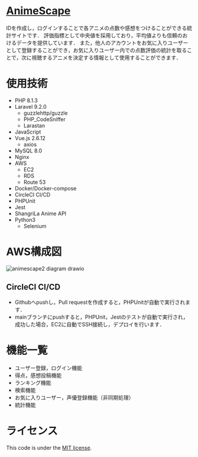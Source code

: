 # [AnimeScape](https://www.animescape.link/)
IDを作成し，ログインすることで各アニメの点数や感想をつけることができる統計サイトです．
評価指標として中央値を採用しており，平均値よりも信頼のおけるデータを提供しています．
また，他人のアカウントをお気に入りユーザーとして登録することができ，お気に入りユーザー内での点数評価の統計を取ることで，次に視聴するアニメを決定する情報として使用することができます．

# 使用技術
* PHP 8.1.3
* Laravel 9.2.0
	* guzzlehttp/guzzle
	* PHP_CodeSniffer
	* Larastan
* JavaScript
* Vue.js 2.6.12
	* axios
* MySQL 8.0
* Nginx
* AWS
	* EC2
	* RDS
	* Route 53
* Docker/Docker-compose
* CircleCI CI/CD
* PHPUnit
* Jest
* ShangriLa Anime API
* Python3
	* Selenium

# AWS構成図
![animescape2 diagram drawio](https://user-images.githubusercontent.com/73135261/159098588-71cb46a8-715d-4c5f-9ad4-3936b8751fbe.png)

## CircleCI CI/CD
* Githubへpushし，Pull requestを作成すると，PHPUnitが自動で実行されます．
* mainブランチにpushすると，PHPUnit，Jestのテストが自動で実行され，成功した場合，EC2に自動でSSH接続し，デプロイを行います．

# 機能一覧
* ユーザー登録，ログイン機能
* 得点，感想投稿機能
* ランキング機能
* 検索機能
* お気に入りユーザー，声優登録機能（非同期処理）
* 統計機能

# ライセンス
This code is under the [MIT license](https://opensource.org/licenses/MIT).
